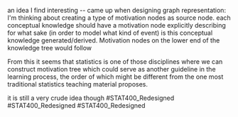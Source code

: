 an idea I find interesting -- came up when designing graph representation:
I'm thinking about creating a type of motivation nodes as source node. each conceptual knowledge should have a motivation node explicitly describing for what sake (in order to model what kind of event) is this conceptual knowledge generated/derived. Motivation nodes on the lower end of the knowledge tree would follow 

From this it seems that statistics is one of those disciplines where we can construct motivation tree which could serve as another guideline in the learning process, the order of which might be different from the one most traditional statistics teaching material proposes.

it is still a very crude idea though
#STAT400_Redesigned
#STAT400_Redesigned
#STAT400_Redesigned